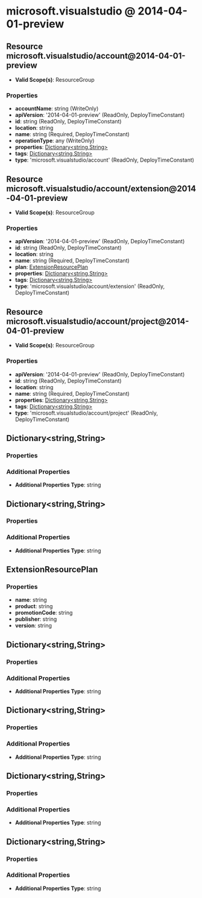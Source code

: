 # microsoft.visualstudio @ 2014-04-01-preview

## Resource microsoft.visualstudio/account@2014-04-01-preview
* **Valid Scope(s)**: ResourceGroup
### Properties
* **accountName**: string (WriteOnly)
* **apiVersion**: '2014-04-01-preview' (ReadOnly, DeployTimeConstant)
* **id**: string (ReadOnly, DeployTimeConstant)
* **location**: string
* **name**: string (Required, DeployTimeConstant)
* **operationType**: any (WriteOnly)
* **properties**: [Dictionary<string,String>](#dictionarystringstring)
* **tags**: [Dictionary<string,String>](#dictionarystringstring)
* **type**: 'microsoft.visualstudio/account' (ReadOnly, DeployTimeConstant)

## Resource microsoft.visualstudio/account/extension@2014-04-01-preview
* **Valid Scope(s)**: ResourceGroup
### Properties
* **apiVersion**: '2014-04-01-preview' (ReadOnly, DeployTimeConstant)
* **id**: string (ReadOnly, DeployTimeConstant)
* **location**: string
* **name**: string (Required, DeployTimeConstant)
* **plan**: [ExtensionResourcePlan](#extensionresourceplan)
* **properties**: [Dictionary<string,String>](#dictionarystringstring)
* **tags**: [Dictionary<string,String>](#dictionarystringstring)
* **type**: 'microsoft.visualstudio/account/extension' (ReadOnly, DeployTimeConstant)

## Resource microsoft.visualstudio/account/project@2014-04-01-preview
* **Valid Scope(s)**: ResourceGroup
### Properties
* **apiVersion**: '2014-04-01-preview' (ReadOnly, DeployTimeConstant)
* **id**: string (ReadOnly, DeployTimeConstant)
* **location**: string
* **name**: string (Required, DeployTimeConstant)
* **properties**: [Dictionary<string,String>](#dictionarystringstring)
* **tags**: [Dictionary<string,String>](#dictionarystringstring)
* **type**: 'microsoft.visualstudio/account/project' (ReadOnly, DeployTimeConstant)

## Dictionary<string,String>
### Properties
### Additional Properties
* **Additional Properties Type**: string

## Dictionary<string,String>
### Properties
### Additional Properties
* **Additional Properties Type**: string

## ExtensionResourcePlan
### Properties
* **name**: string
* **product**: string
* **promotionCode**: string
* **publisher**: string
* **version**: string

## Dictionary<string,String>
### Properties
### Additional Properties
* **Additional Properties Type**: string

## Dictionary<string,String>
### Properties
### Additional Properties
* **Additional Properties Type**: string

## Dictionary<string,String>
### Properties
### Additional Properties
* **Additional Properties Type**: string

## Dictionary<string,String>
### Properties
### Additional Properties
* **Additional Properties Type**: string

